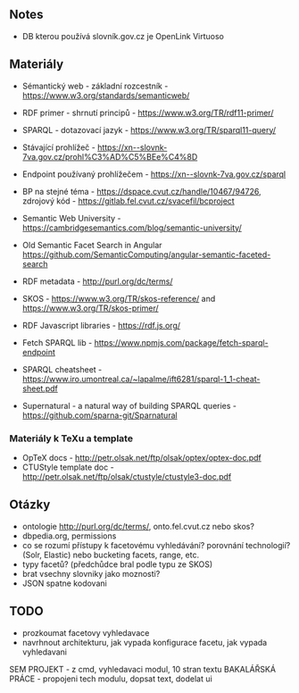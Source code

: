 ## Notes

* DB kterou používá slovník.gov.cz je OpenLink Virtuoso


## Materiály
* Sémantický web - základní rozcestník - https://www.w3.org/standards/semanticweb/
* RDF primer - shrnutí principů - https://www.w3.org/TR/rdf11-primer/
* SPARQL - dotazovací jazyk - https://www.w3.org/TR/sparql11-query/
* Stávající prohlížeč - https://xn--slovnk-7va.gov.cz/prohl%C3%AD%C5%BEe%C4%8D
* Endpoint používaný prohlížečem - https://xn--slovnk-7va.gov.cz/sparql
* BP na stejné téma - https://dspace.cvut.cz/handle/10467/94726, zdrojový kód - https://gitlab.fel.cvut.cz/svacefil/bcproject

* Semantic Web University - https://cambridgesemantics.com/blog/semantic-university/
* Old Semantic Facet Search in Angular https://github.com/SemanticComputing/angular-semantic-faceted-search
* RDF metadata - http://purl.org/dc/terms/
* SKOS - https://www.w3.org/TR/skos-reference/ and https://www.w3.org/TR/skos-primer/
* RDF Javascript libraries - https://rdf.js.org/
* Fetch SPARQL lib - https://www.npmjs.com/package/fetch-sparql-endpoint
* SPARQL cheatsheet - https://www.iro.umontreal.ca/~lapalme/ift6281/sparql-1_1-cheat-sheet.pdf
* Supernatural - a natural way of building SPARQL queries - https://github.com/sparna-git/Sparnatural

### Materiály k TeXu a template
* OpTeX docs - http://petr.olsak.net/ftp/olsak/optex/optex-doc.pdf
* CTUStyle template doc - http://petr.olsak.net/ftp/olsak/ctustyle/ctustyle3-doc.pdf

## Otázky
- ontologie http://purl.org/dc/terms/, onto.fel.cvut.cz nebo skos?
- dbpedia.org, permissions
- co se rozumí přístupy k facetovému vyhledávání? porovnání technologií? (Solr, Elastic) nebo bucketing facets, range, etc.
- typy facetů? (předchůdce bral podle typu ze SKOS)
- brat vsechny slovniky jako moznosti?
- JSON spatne kodovani

## TODO
- prozkoumat facetovy vyhledavace
- navrhnout architekturu, jak vypada konfigurace facetu, jak vypada vyhledavani

SEM PROJEKT - z cmd, vyhledavaci modul, 10 stran textu
BAKALÁŘSKÁ PRÁCE - propojeni tech modulu, dopsat text, dodelat ui
